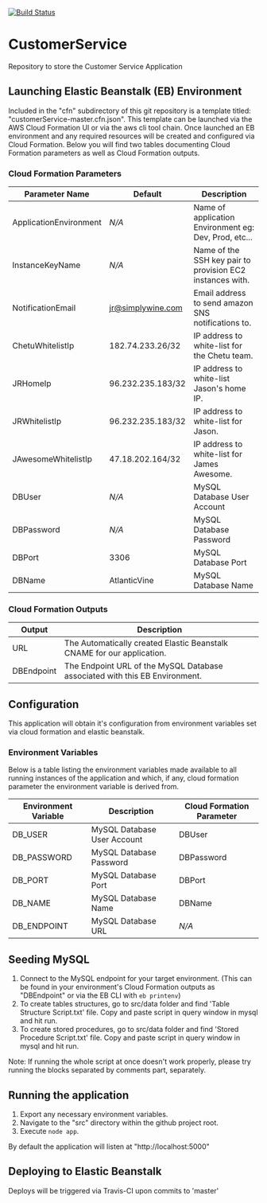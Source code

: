 [![Build Status](https://magnum.travis-ci.com/SimplyWine/CustomerService.svg?token=XMQ1A7mbTomeHC21t6Sn&branch=master)](https://magnum.travis-ci.com/SimplyWine/CustomerService)

CustomerService
===============

Repository to store the Customer Service Application

## Launching Elastic Beanstalk (EB) Environment

Included in the "cfn" subdirectory of this git repository is a template titled: "customerService-master.cfn.json". This template
can be launched via the AWS Cloud Formation UI or via the aws cli tool chain. Once launched an EB environment and any required
resources will be created and configured via Cloud Formation. Below you will find two tables documenting Cloud Formation parameters
as well as Cloud Formation outputs.

### Cloud Formation Parameters

Parameter Name         | Default           | Description
-----------------------|-------------------|----------------------------------------------------------
ApplicationEnvironment | _N/A_             | Name of application Environment eg: Dev, Prod, etc...
InstanceKeyName        | _N/A_             | Name of the SSH key pair to provision EC2 instances with.
NotificationEmail      | jr@simplywine.com | Email address to send amazon SNS notifications to.
ChetuWhitelistIp       | 182.74.233.26/32  | IP address to white-list for the Chetu team.
JRHomeIp               | 96.232.235.183/32 | IP address to white-list Jason's home IP.
JRWhitelistIp          | 96.232.235.183/32 | IP address to white-list for Jason.
JAwesomeWhitelistIp    | 47.18.202.164/32  | IP address to white-list for James Awesome.
DBUser                 | _N/A_             | MySQL Database User Account
DBPassword             | _N/A_             | MySQL Database Password
DBPort                 | 3306              | MySQL Database Port
DBName                 | AtlanticVine      | MySQL Database Name

### Cloud Formation Outputs

Output     | Description
-----------|----------------------------------------------------------------------------
URL        | The Automatically created Elastic Beanstalk CNAME for our application.
DBEndpoint | The Endpoint URL of the MySQL Database associated with this EB Environment.

## Configuration

This application will obtain it's configuration from environment variables set via cloud formation and elastic beanstalk.

### Environment Variables

Below is a table listing the environment variables made available to all running instances of the application and which, if any, cloud formation
parameter the environment variable is derived from.

Environment Variable | Description                | Cloud Formation Parameter
---------------------|----------------------------|--------------------------
DB_USER              | MySQL Database User Account| DBUser
DB_PASSWORD          | MySQL Database Password    | DBPassword
DB_PORT              | MySQL Database Port        | DBPort
DB_NAME              | MySQL Database Name        | DBName
DB_ENDPOINT          | MySQL Database URL         | _N/A_

## Seeding MySQL

1. Connect to the MySQL endpoint for your target environment. (This can be found in your environment's Cloud Formation outputs as "DBEndpoint" or via the EB CLI with `eb printenv`)
2. To create tables structures, go to src/data folder and find 'Table Structure Script.txt' file. Copy and paste script in query window in mysql and hit run.
3. To create stored procedures, go to src/data folder and find 'Stored Procedure Script.txt' file. Copy and paste script in query window in mysql and hit run. 

Note: If running the whole script at once doesn't work properly, please try running the blocks separated by comments part, separately.

## Running the application

1. Export any necessary environment variables. 
2. Navigate to the "src" directory within the github project root.
3. Execute `node app`.

By default the application will listen at "http://localhost:5000"

## Deploying to Elastic Beanstalk

Deploys will be triggered via Travis-CI upon commits to 'master'
